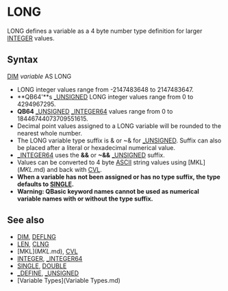 # LONG

LONG defines a variable as a 4 byte number type definition for larger [INTEGER](INTEGER.md) values.

  

## Syntax

[DIM](DIM.md) *variable* AS LONG
  

* LONG integer values range from -2147483648 to 2147483647.
* **QB64'**s [_UNSIGNED](_UNSIGNED.md) LONG integer values range from 0 to 4294967295.
* **QB64** [_UNSIGNED](_UNSIGNED.md) [_INTEGER64](_INTEGER64.md) values range from 0 to 18446744073709551615.
* Decimal point values assigned to a LONG variable will be rounded to the nearest whole number.
* The LONG variable type suffix is & or ~& for [_UNSIGNED](_UNSIGNED.md). Suffix can also be placed after a literal or hexadecimal numerical value.
* [_INTEGER64](_INTEGER64.md) uses the **&&** or **~&&** [_UNSIGNED](_UNSIGNED.md) suffix.
* Values can be converted to 4 byte [ASCII](ASCII.md) string values using [MKL$](MKL$.md) and back with [CVL](CVL.md).
* **When a variable has not been assigned or has no type suffix, the type defaults to [SINGLE](SINGLE.md).**
* **Warning: QBasic keyword names cannot be used as numerical variable names with or without the type suffix.**

  

## See also

* [DIM](DIM.md), [DEFLNG](DEFLNG.md)
* [LEN](LEN.md), [CLNG](CLNG.md)
* [MKL$](MKL$.md), [CVL](CVL.md)
* [INTEGER](INTEGER.md), [_INTEGER64](_INTEGER64.md)
* [SINGLE](SINGLE.md), [DOUBLE](DOUBLE.md)
* [_DEFINE](_DEFINE.md), [_UNSIGNED](_UNSIGNED.md)
* [Variable Types](Variable Types.md)

  
